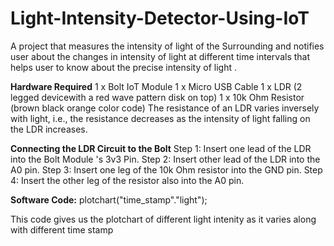 # Light-Intensity-Detector-Using-IoT
A project that measures the intensity of light of the Surrounding and notifies user about the changes in intensity of light at different time intervals that helps user to know about the precise intensity of light .

**Hardware Required**
1 x Bolt IoT Module
1 x Micro USB Cable
1 x LDR (2 legged devicewith a red wave pattern disk on top)
1 x 10k Ohm Resistor (brown black orange color code)
The resistance of an LDR varies inversely with light, i.e., the resistance decreases as the intensity of light falling on the LDR increases.

**Connecting the LDR Circuit to the Bolt**
Step 1: Insert one lead of the LDR into the Bolt Module 's 3v3 Pin.
Step 2: Insert other lead of the LDR into the A0 pin.
Step 3: Insert one leg of the 10k Ohm resistor into the GND pin.
Step 4: Insert the other leg of the resistor also into the A0 pin.

**Software Code:**
plotchart("time_stamp"."light");

This code gives us the plotchart of different light intenity as it varies along with different time stamp
